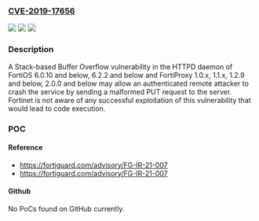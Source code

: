 ### [CVE-2019-17656](https://cve.mitre.org/cgi-bin/cvename.cgi?name=CVE-2019-17656)
![](https://img.shields.io/static/v1?label=Product&message=Fortinet%20FortiProxy%2C%20FortiOS&color=blue)
![](https://img.shields.io/static/v1?label=Version&message=n%2Fa&color=blue)
![](https://img.shields.io/static/v1?label=Vulnerability&message=Crash%20of%20the%20HTTPD%20service&color=brighgreen)

### Description

A Stack-based Buffer Overflow vulnerability in the HTTPD daemon of FortiOS 6.0.10 and below, 6.2.2 and below and FortiProxy 1.0.x, 1.1.x, 1.2.9 and below, 2.0.0 and below may allow an authenticated remote attacker to crash the service by sending a malformed PUT request to the server. Fortinet is not aware of any successful exploitation of this vulnerability that would lead to code execution.

### POC

#### Reference
- https://fortiguard.com/advisory/FG-IR-21-007
- https://fortiguard.com/advisory/FG-IR-21-007

#### Github
No PoCs found on GitHub currently.

